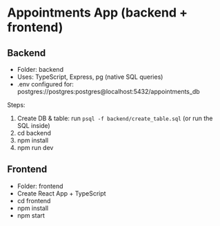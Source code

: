 # Appointments App (backend + frontend)

## Backend
- Folder: backend
- Uses: TypeScript, Express, pg (native SQL queries)
- .env configured for: postgres://postgres:postgres@localhost:5432/appointments_db

Steps:
1. Create DB & table: run `psql -f backend/create_table.sql` (or run the SQL inside)
2. cd backend
3. npm install
4. npm run dev

## Frontend
- Folder: frontend
- Create React App + TypeScript
- cd frontend
- npm install
- npm start
